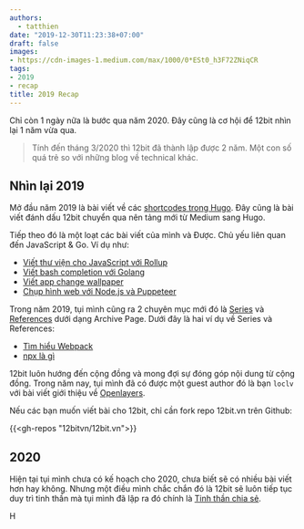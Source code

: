 ```yaml
---
authors:
  - tatthien
date: "2019-12-30T11:23:38+07:00"
draft: false
images:
- https://cdn-images-1.medium.com/max/1000/0*ESt0_h3F72ZNiqCR
tags:
- 2019
- recap
title: 2019 Recap
---
```


Chỉ còn 1 ngày nữa là bước qua năm 2020. Đây cũng là cơ hội để 12bit nhìn lại 1 năm vừa qua.

> Tính đến tháng 3/2020 thì 12bit đã thành lập được 2 năm. Một con số quá trẻ so với những blog về technical khác.

## Nhìn lại 2019

Mở đầu năm 2019 là bài viết về các [shortcodes trong Hugo](https://12bit.vn/articles/cac-shortcode-hay-cho-gohugo/). Đây cũng là bài viết đánh dấu 12bit chuyển qua nên tảng mới từ Medium sang Hugo.

Tiếp theo đó là một loạt các bài viết của mình và Được. Chủ yếu liên quan đến JavaScript & Go. Ví dụ như:

- [Viết thư viện cho JavaScript với Rollup](https://12bit.vn/articles/su-dung-rollup-de-tao-library-cho-javascript/)
- [Viết bash completion với Golang](https://12bit.vn/articles/viet-bash-completion-voi-golang/)
- [Viết app change wallpaper](https://12bit.vn/articles/viet-app-change-wallpaper/)
- [Chụp hình web với Node.js và Puppeteer](https://12bit.vn/articles/chup-hinh-trang-web-voi-nodejs-va-puppeteer/)

Trong năm 2019, tụi mình cũng ra 2 chuyên mục mới đó là [Series](https://12bit.vn/series/) và [References](https://12bit.vn/references/) dưới dạng Archive Page. Dưới đây là hai ví dụ về Series và References:

- [Tìm hiểu Webpack](https://12bit.vn/series/t%C3%ACm-hi%E1%BB%83u-webpack/)
- [npx là gì](https://12bit.vn/references/npx/)

12bit luôn hướng đến cộng đồng và mong đợi sự đóng góp nội dung từ cộng đồng. Trong năm nay, tụi mình đã có được một guest author đó là bạn `loclv` với bài viết giới thiệu về [Openlayers](https://12bit.vn/articles/gioi-thieu-ve-openlayers/).

Nếu các bạn muốn viết bài cho 12bit, chỉ cần fork repo 12bit.vn trên Github:

{{<gh-repos "12bitvn/12bit.vn">}}

## 2020

Hiện tại tụi mình chưa có kế hoạch cho 2020, chưa biết sẽ có nhiều bài viết hơn hay không. Nhưng một điều mình chắc chắn đó là 12bit sẽ luôn tiếp tục duy trì tinh thần mà tụi mình đã lập ra đó chính là [Tinh thần chia sẻ](https://12bit.vn/pages/about/#tinh-th%E1%BA%A7n-chia-s%E1%BA%BB).

H
